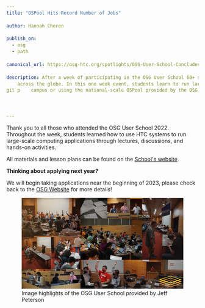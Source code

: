 ```yaml
---
title: "OSPool Hits Record Number of Jobs"

author: Hannah Cheren

publish_on:
  - osg
  - path

canonical_url: https://osg-htc.org/spotlights/OSG-User-School-Concludes.html

description: After a week of participating in the OSG User School 60+ students are being released to use impact research
    across the globe. In this one week event, students learn to run large-scale computing workloads at their
git p    campus or using the national-scale OSPool provided by the OSG Consortium. 



---
```


Thank you to all those who attended the OSG User School 2022. Throughout the week, students 
learned how to use HTC systems to run large-scale computing applications through lectures, 
discussions, and hands-on activities.

All materials and lesson plans can be found on the 
[School's website](https://osg-htc.org/user-school-2022/materials/).

**Thinking about applying next year?**

We will begin taking applications near the beginning of 2023, 
please check back to the [OSG Website](https://osg-htc.org) for more details!

<figure>
  <img src="https://raw.githubusercontent.com/CHTC/Articles/main/images/User_School_Collage.jpg" alt="Photo Collage of the User School"/>
  <figcaption class="figure-caption">Image highlights of the OSG User School provided by Jeff Peterson</figcaption>
</figure>


